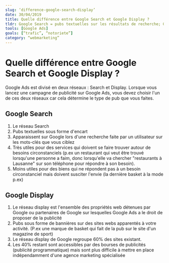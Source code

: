 ```yaml
---
slug: ‘difference-google-search-display’
date: 30/04/2019
title: Quelle différence entre Google Search et Google Display ? 
tldr: Google Search = pubs textuelles sur les résultats de recherche; Google Display = bannières imagées sur d'autres sites web
tools: [Google Ads]
goals: [“trafic”, “notoriete”]
category: “webmarketing”
---
```

# Quelle différence entre Google Search et Google Display ? 
Google Ads est divisé en deux réseaux : Search et Display.
Lorsque vous lancez une campagne de publicité sur Google Ads, vous devez choisir l'un de ces deux réseaux car cela détermine le type de pub que vous faites. 

## Google Search
1. Le réseau Search 
2. Pubs textuelles sous forme d'encart
3. Apparaissent sur Google lors d'une recherche faite par un utilisateur sur les mots-clés que vous ciblez
4. Très utiles pour des services qui doivent se faire trouver autour de besoins circonstanciels (p.ex un restaurant qui veut être trouvé lorsqu'une personne a faim, donc lorsqu'elle va chercher "restaurants à Lausanne" sur son téléphone pour répondre à son besoin). 
5. Moins utiles pour des biens qui ne répondent pas à un besoin circonstanciel mais doivent susciter l'envie (la dernière basket à la mode p.ex)

## Google Display
1. Le réseau display est l'ensemble des propriétés web détenues par Google ou partenaires de Google sur lesquelles Google Ads a le droit de proposer de la publicité
2. Pubs sous forme de bannières sur des sites webs apparentés à votre activité. (P.ex une marque de basket qui fait de la pub sur le site d'un magazine de sport)
3. Le réseau display de Google regroupe 60% des sites existant.
4. Les 40% restant sont accessibles par des bourses de publicités (publicité programmatique) mais sont plus difficile à mettre en place indépendamment d'une agence marketing spécialisée

